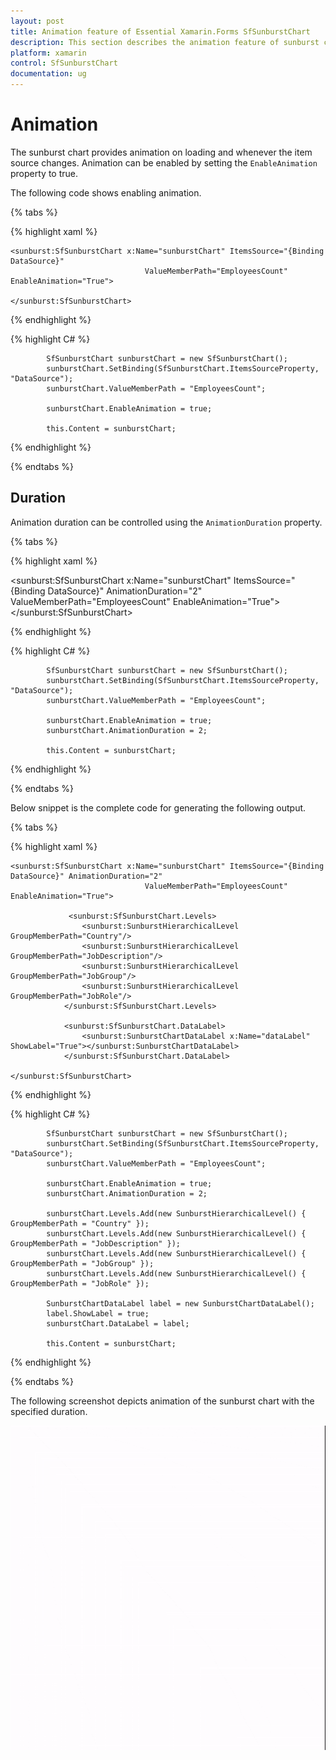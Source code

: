 ```yaml
---
layout: post
title: Animation feature of Essential Xamarin.Forms SfSunburstChart
description: This section describes the animation feature of sunburst chart.
platform: xamarin
control: SfSunburstChart
documentation: ug
---
```


# Animation

The sunburst chart provides animation on loading and whenever the item source changes. Animation can be enabled by setting the `EnableAnimation` property to true.

The following code shows enabling animation.

{% tabs %} 

{% highlight xaml %}

    <sunburst:SfSunburstChart x:Name="sunburstChart" ItemsSource="{Binding DataSource}" 
                                  ValueMemberPath="EmployeesCount"  EnableAnimation="True">              
               
    </sunburst:SfSunburstChart>

{% endhighlight %}

{% highlight C# %}

            SfSunburstChart sunburstChart = new SfSunburstChart();
            sunburstChart.SetBinding(SfSunburstChart.ItemsSourceProperty, "DataSource");
            sunburstChart.ValueMemberPath = "EmployeesCount";

            sunburstChart.EnableAnimation = true;
                       
            this.Content = sunburstChart;

{% endhighlight %}

{% endtabs %} 

## Duration

Animation duration can be controlled using the `AnimationDuration` property.

{% tabs %} 

{% highlight xaml %}

  <sunburst:SfSunburstChart x:Name="sunburstChart" ItemsSource="{Binding DataSource}" AnimationDuration="2"
                                  ValueMemberPath="EmployeesCount"  EnableAnimation="True">
    </sunburst:SfSunburstChart>

{% endhighlight %}

{% highlight C# %}

            SfSunburstChart sunburstChart = new SfSunburstChart();
            sunburstChart.SetBinding(SfSunburstChart.ItemsSourceProperty, "DataSource");
            sunburstChart.ValueMemberPath = "EmployeesCount";

            sunburstChart.EnableAnimation = true;
            sunburstChart.AnimationDuration = 2;           

            this.Content = sunburstChart;

{% endhighlight %}

{% endtabs %} 

Below snippet is the complete code for generating the following output.

{% tabs %} 

{% highlight xaml %}

    <sunburst:SfSunburstChart x:Name="sunburstChart" ItemsSource="{Binding DataSource}" AnimationDuration="2"
                                  ValueMemberPath="EmployeesCount"  EnableAnimation="True">

                 <sunburst:SfSunburstChart.Levels>
                    <sunburst:SunburstHierarchicalLevel GroupMemberPath="Country"/>
                    <sunburst:SunburstHierarchicalLevel GroupMemberPath="JobDescription"/>
                    <sunburst:SunburstHierarchicalLevel GroupMemberPath="JobGroup"/>
                    <sunburst:SunburstHierarchicalLevel GroupMemberPath="JobRole"/>
                </sunburst:SfSunburstChart.Levels>

                <sunburst:SfSunburstChart.DataLabel>
                    <sunburst:SunburstChartDataLabel x:Name="dataLabel" ShowLabel="True"></sunburst:SunburstChartDataLabel>
                </sunburst:SfSunburstChart.DataLabel>

    </sunburst:SfSunburstChart>

{% endhighlight %}

{% highlight C# %}

            SfSunburstChart sunburstChart = new SfSunburstChart();
            sunburstChart.SetBinding(SfSunburstChart.ItemsSourceProperty, "DataSource");
            sunburstChart.ValueMemberPath = "EmployeesCount";

            sunburstChart.EnableAnimation = true;
            sunburstChart.AnimationDuration = 2;

            sunburstChart.Levels.Add(new SunburstHierarchicalLevel() { GroupMemberPath = "Country" });
            sunburstChart.Levels.Add(new SunburstHierarchicalLevel() { GroupMemberPath = "JobDescription" });
            sunburstChart.Levels.Add(new SunburstHierarchicalLevel() { GroupMemberPath = "JobGroup" });
            sunburstChart.Levels.Add(new SunburstHierarchicalLevel() { GroupMemberPath = "JobRole" });

            SunburstChartDataLabel label = new SunburstChartDataLabel();
            label.ShowLabel = true;
            sunburstChart.DataLabel = label;

            this.Content = sunburstChart;

{% endhighlight %}

{% endtabs %} 


The following screenshot depicts animation of the sunburst chart with the specified duration.

![](Animation_images/Animate.gif)

